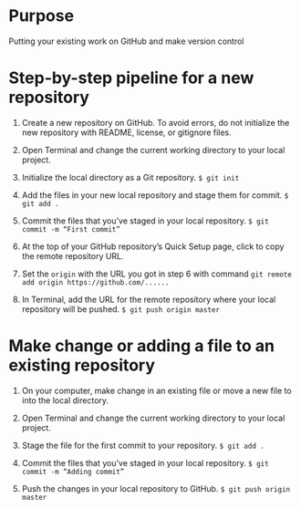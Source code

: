 # Purpose
Putting your existing work on GitHub and make version control

# Step-by-step pipeline for a new repository
1. Create a new repository on GitHub. To avoid errors, do not initialize the new repository with README, license, or gitignore files. 

2. Open Terminal and change the current working directory to your local project.

3. Initialize the local directory as a Git repository.
`$ git init`

4. Add the files in your new local repository and stage them for commit.
`$ git add .`

5. Commit the files that you’ve staged in your local repository.
`$ git commit -m “First commit”`

6. At the top of your GitHub repository’s Quick Setup page, click  to copy the remote repository URL.

7. Set the `origin` with the URL you got in step 6 with command `git remote add origin https://github.com/......`

7. In Terminal, add the URL for the remote repository where your local repository will be pushed.
`$ git push origin master`

# Make change or adding a file to an existing repository 
1. On your computer, make change in an existing file or move a new file to into the local directory.

2. Open Terminal and change the current working directory to your local project.

3. Stage the file for the first commit to your repository.
`$ git add .`

4. Commit the files that you’ve staged in your local repository.
`$ git commit -m “Adding commit”`

5. Push the changes in your local repository to GitHub.
`$ git push origin master`
